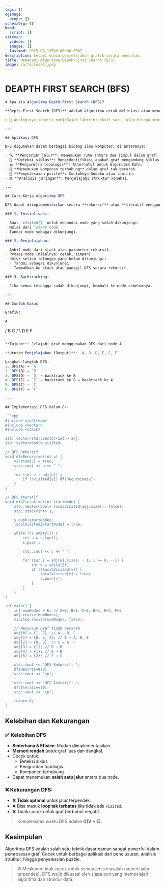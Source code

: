 ```yaml
---
tags: []
ogImage:
  props: {}
schemaOrg: {}
head:
  script: []
sitemap:
  videos: []
  images: []
  lastmod: 2025-06-13T00:00:00.000Z
description: Selami dunia penjelajahan grafik secara mendalam.
title: Memahami Algoritma Depth-First Search (DFS)
image: /articles/3.jpeg
---
```


# DEAPTH FIRST SEARCH (BFS)

```markdown
# Apa itu Algoritma Depth-First Search (DFS)?

**Depth-First Search (DFS)** adalah algoritma untuk melintasi atau mencari elemen dalam struktur data seperti **pohon** atau **grafik**. DFS memulai penelusuran dari node akar (atau node yang dipilih) dan menjelajah sejauh mungkin di sepanjang setiap cabang sebelum melakukan *backtrack*.

> 🎯 Analoginya seperti menjelajah labirin: ikuti satu jalan hingga mentok, lalu kembali ke percabangan sebelumnya dan coba jalur lain.

---

## Aplikasi DFS

DFS digunakan dalam berbagai bidang ilmu komputer, di antaranya:

- 🔍 **Pencarian jalur**: Menemukan rute antara dua simpul dalam graf.
- 🔁 **Deteksi siklus**: Mengidentifikasi apakah graf mengandung siklus.
- 📊 **Pengurutan topologis**: Alternatif untuk Algoritma Kahn.
- 🔗 **Menemukan komponen terhubung** dalam graf tak berarah.
- 🧩 **Penyelesaian puzzle**: Contohnya Sudoku atau labirin.
- 🌐 **Analisis jaringan**: Menjelajahi struktur koneksi.

---

## Cara Kerja Algoritma DFS

DFS dapat diimplementasikan secara **rekursif** atau **iteratif menggunakan stack**.

### 1. Inisialisasi:

- Buat `visited[]` untuk menandai node yang sudah dikunjungi.
- Mulai dari `start node`.
- Tandai node sebagai dikunjungi.

### 2. Penjelajahan:

- Ambil node dari stack atau parameter rekursif.
- Proses node (misalnya: cetak, simpan).
- Untuk setiap tetangga yang belum dikunjungi:
  - Tandai sebagai dikunjungi.
  - Tambahkan ke stack atau panggil DFS secara rekursif.

### 3. Backtracking:

- Jika semua tetangga sudah dikunjungi, kembali ke node sebelumnya.

---

## Contoh Kasus

Grafik:
```

```js
A
```

/ B C / \ D E F

````js

**Tujuan**: Jelajahi graf menggunakan DFS dari node A.

**Urutan Penjelajahan (Output)**: `A, B, D, E, C, F`

Langkah-langkah DFS:
1. DFS(A) → `A`
2. DFS(B) → `B`
3. DFS(D) → `D` → backtrack ke B
4. DFS(E) → `E` → backtrack ke B → backtrack ke A
5. DFS(C) → `C`
6. DFS(F) → `F`

---

## Implementasi DFS dalam C++

```cpp
#include <iostream>
#include <vector>
#include <stack>

std::vector<std::vector<int>> adj;
std::vector<bool> visited;

// DFS Rekursif
void dfsRecursive(int u) {
    visited[u] = true;
    std::cout << u << " ";

    for (int v : adj[u]) {
        if (!visited[v]) dfsRecursive(v);
    }
}

// DFS Iteratif
void dfsIterative(int startNode) {
    std::vector<bool> localVisited(adj.size(), false);
    std::stack<int> s;

    s.push(startNode);
    localVisited[startNode] = true;

    while (!s.empty()) {
        int u = s.top();
        s.pop();

        std::cout << u << " ";

        for (int i = adj[u].size() - 1; i >= 0; --i) {
            int v = adj[u][i];
            if (!localVisited[v]) {
                localVisited[v] = true;
                s.push(v);
            }
        }
    }
}

int main() {
    int numNodes = 6; // A=0, B=1, C=2, D=3, E=4, F=5
    adj.resize(numNodes);
    visited.resize(numNodes, false);

    // Menyusun graf tidak berarah
    adj[0] = {1, 2}; // A → B, C
    adj[1] = {0, 3, 4}; // B → A, D, E
    adj[2] = {0, 5}; // C → A, F
    adj[3] = {1}; // D → B
    adj[4] = {1}; // E → B
    adj[5] = {2}; // F → C

    std::cout << "DFS Rekursif: ";
    dfsRecursive(0);
    std::cout << "\n";

    std::cout << "DFS Iteratif: ";
    dfsIterative(0);
    std::cout << "\n";

    return 0;
}
````

## Kelebihan dan Kekurangan

### ✅ Kelebihan DFS:

- **Sederhana & Efisien**: Mudah diimplementasikan.
- **Memori rendah** untuk graf luas dan dangkal.
- Cocok untuk:
  - Deteksi siklus
  - Pengurutan topologis
  - Komponen terhubung
- Dapat menemukan **salah satu jalur** antara dua node.

### ❌ Kekurangan DFS:

- ❌ **Tidak optimal** untuk jalur terpendek.
- ❌ Bisa masuk **loop tak terbatas** jika tidak ada `visited`.
- ❌ Tidak cocok untuk graf berbobot negatif.

> Kompleksitas waktu DFS adalah **O(V + E)**.

## Kesimpulan

Algoritma DFS adalah salah satu teknik dasar namun sangat powerful dalam pemrosesan graf. Cocok untuk berbagai aplikasi dari penelusuran, analisis struktur, hingga penyelesaian puzzle.

> ⚙️ Meskipun tidak cocok untuk semua jenis masalah (seperti jalur terpendek), DFS wajib dikuasai oleh siapa pun yang mempelajari algoritma dan struktur data.
